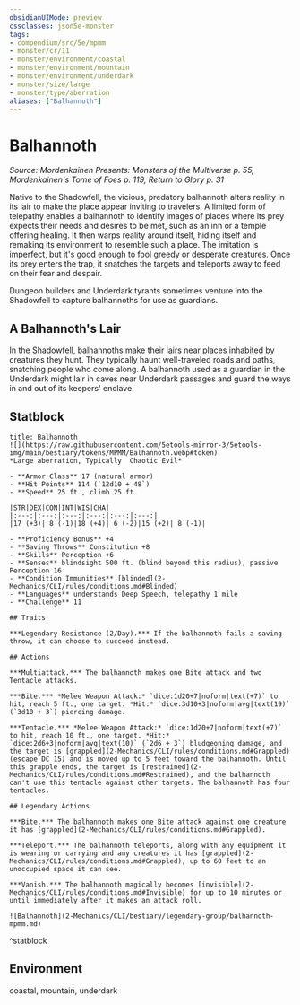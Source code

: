 ```yaml
---
obsidianUIMode: preview
cssclasses: json5e-monster
tags:
- compendium/src/5e/mpmm
- monster/cr/11
- monster/environment/coastal
- monster/environment/mountain
- monster/environment/underdark
- monster/size/large
- monster/type/aberration
aliases: ["Balhannoth"]
---
```

# Balhannoth
*Source: Mordenkainen Presents: Monsters of the Multiverse p. 55, Mordenkainen's Tome of Foes p. 119, Return to Glory p. 31*  

Native to the Shadowfell, the vicious, predatory balhannoth alters reality in its lair to make the place appear inviting to travelers. A limited form of telepathy enables a balhannoth to identify images of places where its prey expects their needs and desires to be met, such as an inn or a temple offering healing. It then warps reality around itself, hiding itself and remaking its environment to resemble such a place. The imitation is imperfect, but it's good enough to fool greedy or desperate creatures. Once its prey enters the trap, it snatches the targets and teleports away to feed on their fear and despair.

Dungeon builders and Underdark tyrants sometimes venture into the Shadowfell to capture balhannoths for use as guardians.

## A Balhannoth's Lair

In the Shadowfell, balhannoths make their lairs near places inhabited by creatures they hunt. They typically haunt well-traveled roads and paths, snatching people who come along. A balhannoth used as a guardian in the Underdark might lair in caves near Underdark passages and guard the ways in and out of its keepers' enclave.

## Statblock

```ad-statblock
title: Balhannoth
![](https://raw.githubusercontent.com/5etools-mirror-3/5etools-img/main/bestiary/tokens/MPMM/Balhannoth.webp#token)
*Large aberration, Typically  Chaotic Evil*

- **Armor Class** 17 (natural armor)
- **Hit Points** 114 (`12d10 + 48`)
- **Speed** 25 ft., climb 25 ft.

|STR|DEX|CON|INT|WIS|CHA|
|:---:|:---:|:---:|:---:|:---:|:---:|
|17 (+3)| 8 (-1)|18 (+4)| 6 (-2)|15 (+2)| 8 (-1)|

- **Proficiency Bonus** +4
- **Saving Throws** Constitution +8
- **Skills** Perception +6
- **Senses** blindsight 500 ft. (blind beyond this radius), passive Perception 16
- **Condition Immunities** [blinded](2-Mechanics/CLI/rules/conditions.md#Blinded)
- **Languages** understands Deep Speech, telepathy 1 mile
- **Challenge** 11

## Traits

***Legendary Resistance (2/Day).*** If the balhannoth fails a saving throw, it can choose to succeed instead.

## Actions

***Multiattack.*** The balhannoth makes one Bite attack and two Tentacle attacks.

***Bite.*** *Melee Weapon Attack:* `dice:1d20+7|noform|text(+7)` to hit, reach 5 ft., one target. *Hit:* `dice:3d10+3|noform|avg|text(19)` (`3d10 + 3`) piercing damage.

***Tentacle.*** *Melee Weapon Attack:* `dice:1d20+7|noform|text(+7)` to hit, reach 10 ft., one target. *Hit:* `dice:2d6+3|noform|avg|text(10)` (`2d6 + 3`) bludgeoning damage, and the target is [grappled](2-Mechanics/CLI/rules/conditions.md#Grappled) (escape DC 15) and is moved up to 5 feet toward the balhannoth. Until this grapple ends, the target is [restrained](2-Mechanics/CLI/rules/conditions.md#Restrained), and the balhannoth can't use this tentacle against other targets. The balhannoth has four tentacles.

## Legendary Actions

***Bite.*** The balhannoth makes one Bite attack against one creature it has [grappled](2-Mechanics/CLI/rules/conditions.md#Grappled).

***Teleport.*** The balhannoth teleports, along with any equipment it is wearing or carrying and any creatures it has [grappled](2-Mechanics/CLI/rules/conditions.md#Grappled), up to 60 feet to an unoccupied space it can see.

***Vanish.*** The balhannoth magically becomes [invisible](2-Mechanics/CLI/rules/conditions.md#Invisible) for up to 10 minutes or until immediately after it makes an attack roll.

![Balhannoth](2-Mechanics/CLI/bestiary/legendary-group/balhannoth-mpmm.md)
```
^statblock

## Environment

coastal, mountain, underdark